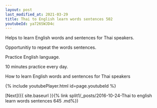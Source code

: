 ```yaml
---
layout: post
last_modified_at: 2021-03-29
title: Thai to English learn words sentences 502 
youtubeId: ya726SWJD4c
---
```

 
 
Helps to learn English words and sentences for Thai speakers.

Opportunitiy to repeat the words sentences. 

Practice English language. 
 
10 minutes practice every day. 
 
How to learn English words and sentences for Thai speakers 
 
{% include youtubePlayer.html id=page.youtubeId %}
 
 
[Next]({{ site.baseurl }}{% link  split1/_posts/2016-10-24-Thai to english learn words sentences 645 .md%})
 
